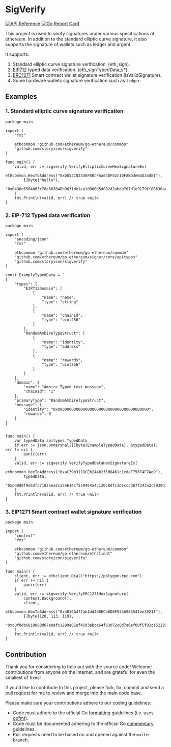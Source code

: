 # SigVerify

[![API Reference](
https://camo.githubusercontent.com/915b7be44ada53c290eb157634330494ebe3e30a/68747470733a2f2f676f646f632e6f72672f6769746875622e636f6d2f676f6c616e672f6764646f3f7374617475732e737667
)](https://pkg.go.dev/github.com/storyicon/sigverify?tab=doc)
[![Go Report Card](https://goreportcard.com/badge/github.com/storyicon/sigverify)](https://goreportcard.com/report/github.com/storyicon/sigverify)


This project is used to verify signatures under various specifications of ethereum. In addition to the standard elliptic curve signature, it also supports the signature of wallets such as ledger and argent.

It supports:
1. Standard elliptic curve signature verification. (eth_sign).
2. [EIP712](https://eips.ethereum.org/EIPS/eip-712) typed data verification. (eth_signTypedData_v*).
3. [ERC1271](https://eips.ethereum.org/EIPS/eip-1271) Smart contract wallet signature verification (isValidSignature).
4. Some hardware wallets signature verification such as `ledger`.

## Examples

### 1. Standard elliptic curve signature verification

```cgo
package main

import (
	"fmt"

	ethcommon "github.com/ethereum/go-ethereum/common"
	"github.com/storyicon/sigverify"
)

func main() {
	valid, err := sigverify.VerifyEllipticCurveHexSignatureEx(
		ethcommon.HexToAddress("0xb052C02346F80cF6ae4DF52c10FABD3e0aD24d81"),
		[]byte("hello"),
		"0x0498c6564863c78e663848b963fde1ea1d860d5d882d2abdb707d1e9179ff80630a4a71705da534a562c08cb64a546c6132de26eb77a44f086832cbc1dbe01f71b",
	)
	fmt.Println(valid, err) // true <nil>
}
```

### 2. EIP-712 Typed data verification

```cgo
package main

import (
	"encoding/json"
	"fmt"

	ethcommon "github.com/ethereum/go-ethereum/common"
	"github.com/ethereum/go-ethereum/signer/core/apitypes"
	"github.com/storyicon/sigverify"
)

const ExampleTypedData = `
{
    "types": {
        "EIP712Domain": [
            {
                "name": "name",
                "type": "string"
            },
            {
                "name": "chainId",
                "type": "uint256"
            }
        ],
        "RandomAmbireTypeStruct": [
            {
                "name": "identity",
                "type": "address"
            },
            {
                "name": "rewards",
                "type": "uint256"
            }
        ]
    },
    "domain": {
        "name": "Ambire Typed test message",
        "chainId": "1"
    },
    "primaryType": "RandomAmbireTypeStruct",
    "message": {
        "identity": "0x0000000000000000000000000000000000000000",
        "rewards": 0
    }
}
`

func main() {
	var typedData apitypes.TypedData
	if err := json.Unmarshal([]byte(ExampleTypedData), &typedData); err != nil {
		panic(err)
	}
	valid, err := sigverify.VerifyTypedDataHexSignatureEx(
		ethcommon.HexToAddress("0xaC39b311DCEb2A4b2f5d8461c1cdaF756F4F7Ae9"),
		typedData,
		"0xee0d9f9e63fa7183bea2ca2e614cf539464a4c120c8dfc1d5ccc367f242a2c5939d7f59ec2ab413b8a9047de5de2f1e5e97da4eba2ef0d6a89136464f992dae11c",
	)
	fmt.Println(valid, err) // true <nil>
}
```

### 3. EIP1271 Smart contract wallet signature verification

```cgo
package main

import (
	"context"
	"fmt"

	ethcommon "github.com/ethereum/go-ethereum/common"
	"github.com/ethereum/go-ethereum/ethclient"
	"github.com/storyicon/sigverify"
)

func main() {
	client, err := ethclient.Dial("https://polygon-rpc.com")
	if err != nil {
		panic(err)
	}
	valid, err := sigverify.VerifyERC1271HexSignature(
		context.Background(),
		client,
		ethcommon.HexToAddress("0x4836A472ab1dd406ECb8D0F933A985541ee3921f"),
		[]byte{120, 113, 119},
		"0xc0f8db6019888d87a0afc1299e81ef45d3abce64f63072c8d7a6ef00f5f82c1522958ff110afa98b8c0d23b558376db1d2fbab4944e708f8bf6dc7b977ee07201b00",
	)
	fmt.Println(valid, err) // true <nil>
}
```

## Contribution

Thank you for considering to help out with the source code! Welcome contributions
from anyone on the internet, and are grateful for even the smallest of fixes!

If you'd like to contribute to this project, please fork, fix, commit and send a pull request
for me to review and merge into the main code base.

Please make sure your contributions adhere to our coding guidelines:

* Code must adhere to the official Go [formatting](https://golang.org/doc/effective_go.html#formatting)
  guidelines (i.e. uses [gofmt](https://golang.org/cmd/gofmt/)).
* Code must be documented adhering to the official Go [commentary](https://golang.org/doc/effective_go.html#commentary)
  guidelines.
* Pull requests need to be based on and opened against the `master` branch.

